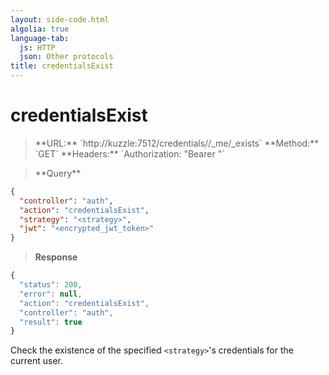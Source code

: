 ```yaml
---
layout: side-code.html
algolia: true
language-tab:
  js: HTTP
  json: Other protocols
title: credentialsExist
---
```


# credentialsExist

<blockquote class="js">
<p>
**URL:** `http://kuzzle:7512/credentials/<strategy>/_me/_exists`  
**Method:** `GET`  
**Headers:** `Authorization: "Bearer <encrypted_jwt_token>"`
</p>
</blockquote>

<blockquote class="json">
<p>
**Query**
</p>
</blockquote>

```json
{
  "controller": "auth",
  "action": "credentialsExist",
  "strategy": "<strategy>",
  "jwt": "<encrypted_jwt_token>"
}
```

>**Response**

```javascript
{
  "status": 200,
  "error": null,
  "action": "credentialsExist",
  "controller": "auth",
  "result": true
}
```

Check the existence of the specified `<strategy>`'s credentials for the current user.
